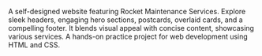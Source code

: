 A self-designed website featuring Rocket Maintenance Services. Explore sleek headers, engaging hero sections, postcards, overlaid cards, and a compelling footer. It blends visual appeal with concise content, showcasing various services. A hands-on practice project for web development using HTML and CSS.
